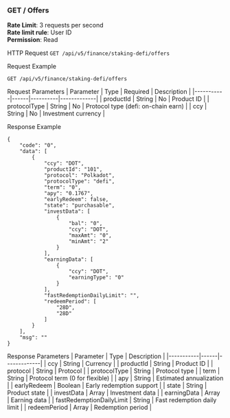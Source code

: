 ### GET / Offers
**Rate Limit**: 3 requests per second  
**Rate limit rule**: User ID  
**Permission**: Read  

HTTP Request
`GET /api/v5/finance/staking-defi/offers`

Request Example
```
GET /api/v5/finance/staking-defi/offers
```

Request Parameters
| Parameter | Type | Required | Description |
|-----------|------|----------|-------------|
| productId | String | No | Product ID |
| protocolType | String | No | Protocol type (defi: on-chain earn) |
| ccy | String | No | Investment currency |

Response Example
```
{
    "code": "0",
    "data": [
        {
            "ccy": "DOT",
            "productId": "101",
            "protocol": "Polkadot",
            "protocolType": "defi",
            "term": "0",
            "apy": "0.1767",
            "earlyRedeem": false,
            "state": "purchasable",
            "investData": [
                {
                    "bal": "0",
                    "ccy": "DOT",
                    "maxAmt": "0",
                    "minAmt": "2"
                }
            ],
            "earningData": [
                {
                    "ccy": "DOT",
                    "earningType": "0"
                }
            ],
            "fastRedemptionDailyLimit": "",
            "redeemPeriod": [
                "28D",
                "28D"
            ]
        }
    ],
    "msg": ""
}
```

Response Parameters
| Parameter | Type | Description |
|-----------|------|-------------|
| ccy | String | Currency |
| productId | String | Product ID |
| protocol | String | Protocol |
| protocolType | String | Protocol type |
| term | String | Protocol term (0 for flexible) |
| apy | String | Estimated annualization |
| earlyRedeem | Boolean | Early redemption support |
| state | String | Product state |
| investData | Array | Investment data |
| earningData | Array | Earning data |
| fastRedemptionDailyLimit | String | Fast redemption daily limit |
| redeemPeriod | Array | Redemption period |
